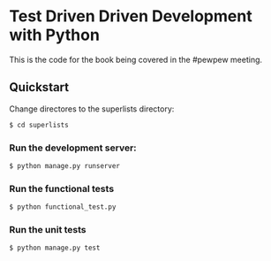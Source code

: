 # Test Driven Driven Development with Python

This is the code for the book being covered in the #pewpew meeting.

## Quickstart 

Change directores to the superlists directory:

```bash
$ cd superlists
```

### Run the development server:

```bash
$ python manage.py runserver
```

### Run the functional tests

```bash
$ python functional_test.py
```

### Run the unit tests

```bash
$ python manage.py test
```
